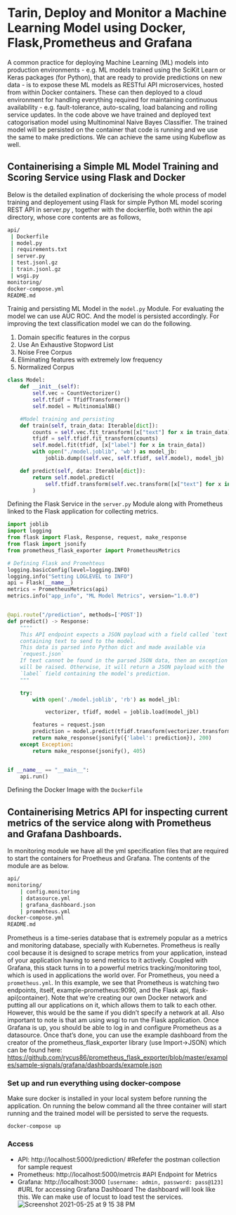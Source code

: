 # Tarin, Deploy and Monitor a Machine Learning Model using Docker, Flask,Prometheus and Grafana
A common practice for deploying Machine Learning (ML) models into production environments - e.g. ML models trained using the SciKit Learn or Keras packages (for Python), that are ready to provide predictions on new data - is to expose these ML models as RESTful API microservices, hosted from within Docker containers. These can then deployed to a cloud environment for handling everything required for maintaining continuous availability - e.g. fault-tolerance, auto-scaling, load balancing and rolling service updates.
In the code above we have trained and deployed text catogorisation model using Multinominal Naive Bayes Classifier. The trained model will be persisted on the container that code is running and we use the same to make predictions. We can achieve the same using Kubeflow as well.

## Containerising a Simple ML Model  Training and Scoring Service using Flask and Docker
Below is the detailed explination of dockerising the whole process of model training and deployement using Flask for simple Python ML model scoring REST API in server.py , together with the dockerfile, both within the api directory, whose core contents are as follows,
```bash
api/
 | Dockerfile
 | model.py
 | requirements.txt
 | server.py
 | test.jsonl.gz
 | train.jsonl.gz
 | wsgi.py
monitoring/
docker-compose.yml
README.md
```
Trainig and persisting ML Model in the `model.py` Module. For evaluating the model we can use AUC ROC. And the model is persisted accordingly. For improving the text classification model we can do the following.
1) Domain specific features in the corpus
2) Use An Exhaustive Stopword List
3) Noise Free Corpus
4) Eliminating features with extremely low frequency
5) Normalized Corpus

```python
class Model:
    def __init__(self):
        self.vec = CountVectorizer()
        self.tfidf = TfidfTransformer()
        self.model = MultinomialNB()

    #Model training and persisting
    def train(self, train_data: Iterable[dict]):
        counts = self.vec.fit_transform([x["text"] for x in train_data])
        tfidf = self.tfidf.fit_transform(counts)
        self.model.fit(tfidf, [x["label"] for x in train_data])
        with open("./model.joblib", 'wb') as model_jb:
            joblib.dump((self.vec, self.tfidf, self.model), model_jb)

    def predict(self, data: Iterable[dict]):
        return self.model.predict(
            self.tfidf.transform(self.vec.transform([x["text"] for x in data]))
        )
```
Defining the Flask Service in the `server.py` Module along with Prometheus linked to the Flask application for collecting metrics.
```python
import joblib
import logging
from flask import Flask, Response, request, make_response
from flask import jsonify
from prometheus_flask_exporter import PrometheusMetrics

# Defining Flask and Promehteus
logging.basicConfig(level=logging.INFO)
logging.info("Setting LOGLEVEL to INFO")
api = Flask(__name__)
metrics = PrometheusMetrics(api)
metrics.info("app_info", "ML Model Metrics", version="1.0.0")


@api.route("/prediction", methods=['POST'])
def predict() -> Response:
    """"
    This API endpoint expects a JSON payload with a field called `text`
    containing text to send to the model.
    This data is parsed into Python dict and made available via
    `request.json`
    If text cannot be found in the parsed JSON data, then an exception
    will be raised. Otherwise, it will return a JSON payload with the
    `label` field containing the model's prediction.
    """

    try:
        with open('./model.joblib', 'rb') as model_jbl:

            vectorizer, tfidf, model = joblib.load(model_jbl)

        features = request.json
        prediction = model.predict(tfidf.transform(vectorizer.transform([x["text"] for x in [features]])))[0]
        return make_response(jsonify({'label': prediction}), 200)
    except Exception:
        return make_response(jsonify(), 405)


if __name__ == "__main__":
    api.run()
```

Defining the Docker Image with the `Dockerfile`

## Containerising Metrics API for inspecting current metrics of the service along with Prometheus and Grafana Dashboards.
In monitoring module we have all the yml specification files that are required to start the containers for Proetheus and Grafana. The contents of the module are as below.
```bash
api/
monitoring/
    | config.monitoring
    | datasource.yml
    | grafana_dashboard.json
    | promehteus.yml
docker-compose.yml
README.md
```
Prometheus is a time-series database that is extremely popular as a metrics and monitoring database, specially with Kubernetes. Prometheus is really cool because it is designed to scrape metrics from your application, instead of your application having to send metrics to it actively. Coupled with Grafana, this stack turns in to a powerful metrics tracking/monitoring tool, which is used in applications the world over.
For Prometheus, you need a `prometheus.yml`.
In this example, we see that Prometheus is watching two endpoints, itself, example-prometheus:9090, and the Flask api, flask-api(container).
Note that we’re creating our own Docker network and putting all our applications on it, which allows them to talk to each other. However, this would be the same if you didn’t specify a network at all. Also important to note is that am using wsgi to run the Flask application.
Once Grafana is up, you should be able to log in and configure Prometheus as a datasource.
Once that’s done, you can use the example dashboard from the creator of the prometheus_flask_exporter library (use Import->JSON) which can be found here: https://github.com/rycus86/prometheus_flask_exporter/blob/master/examples/sample-signals/grafana/dashboards/example.json

### Set up and run everything using docker-compose
Make sure docker is installed in your local system before running the application. On running the below command all the three container will start running and the trained model will be persisted to serve the requests.
```
docker-compose up
```
### Access

* API: http://localhost:5000/prediction/  #Refefer the postman collection for sample request
* Prometheus: http://localhost:5000/metrcis #API Endpoint for Metrics
* Grafana: http://localhost:3000 `[username: admin, password: pass@123]` #URL for accessing Grafana Dashboard
The dashboard will look like this. We can make use of locust to load test the services.
![Screenshot 2021-05-25 at 9 15 38 PM](https://user-images.githubusercontent.com/31715303/119554075-e562f800-bdb9-11eb-99fb-bb1bf288bd76.png)
